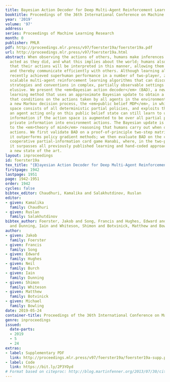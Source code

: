 ```yaml
---
title: Bayesian Action Decoder for Deep Multi-Agent Reinforcement Learning
booktitle: Proceedings of the 36th International Conference on Machine Learning
year: '2019'
volume: '97'
address: 
series: Proceedings of Machine Learning Research
month: 0
publisher: PMLR
pdf: http://proceedings.mlr.press/v97/foerster19a/foerster19a.pdf
url: http://proceedings.mlr.press/v97/foerster19a.html
abstract: When observing the actions of others, humans make inferences about why they
  acted as they did, and what this implies about the world; humans also use the fact
  that their actions will be interpreted in this manner, allowing them to act informatively
  and thereby communicate efficiently with others. Although learning algorithms have
  recently achieved superhuman performance in a number of two-player, zero-sum games,
  scalable multi-agent reinforcement learning algorithms that can discover effective
  strategies and conventions in complex, partially observable settings have proven
  elusive. We present the <em>Bayesian action decoder</em> (BAD), a new multi-agent
  learning method that uses an approximate Bayesian update to obtain a public belief
  that conditions on the actions taken by all agents in the environment. BAD introduces
  a new Markov decision process, the <em>public belief MDP</em>, in which the action
  space consists of all deterministic partial policies, and exploits the fact that
  an agent acting only on this public belief state can still learn to use its private
  information if the action space is augmented to be over all partial policies mapping
  private information into environment actions. The Bayesian update is closely related
  to the <em>theory of mind</em> reasoning that humans carry out when observing others’
  actions. We first validate BAD on a proof-of-principle two-step matrix game, where
  it outperforms policy gradient methods; we then evaluate BAD on the challenging,
  cooperative partial-information card game Hanabi, where, in the two-player setting,
  it surpasses all previously published learning and hand-coded approaches, establishing
  a new state of the art.
layout: inproceedings
id: foerster19a
tex_title: "{B}ayesian Action Decoder for Deep Multi-Agent Reinforcement Learning"
firstpage: 1942
lastpage: 1951
page: 1942-1951
order: 1942
cycles: false
bibtex_editor: Chaudhuri, Kamalika and Salakhutdinov, Ruslan
editor:
- given: Kamalika
  family: Chaudhuri
- given: Ruslan
  family: Salakhutdinov
bibtex_author: Foerster, Jakob and Song, Francis and Hughes, Edward and Burch, Neil
  and Dunning, Iain and Whiteson, Shimon and Botvinick, Matthew and Bowling, Michael
author:
- given: Jakob
  family: Foerster
- given: Francis
  family: Song
- given: Edward
  family: Hughes
- given: Neil
  family: Burch
- given: Iain
  family: Dunning
- given: Shimon
  family: Whiteson
- given: Matthew
  family: Botvinick
- given: Michael
  family: Bowling
date: 2019-05-24
container-title: Proceedings of the 36th International Conference on Machine Learning
genre: inproceedings
issued:
  date-parts:
  - 2019
  - 5
  - 24
extras:
- label: Supplementary PDF
  link: http://proceedings.mlr.press/v97/foerster19a/foerster19a-supp.pdf
- label: Code
  link: https://bit.ly/2P3YOyd
# Format based on citeproc: http://blog.martinfenner.org/2013/07/30/citeproc-yaml-for-bibliographies/
---
```

